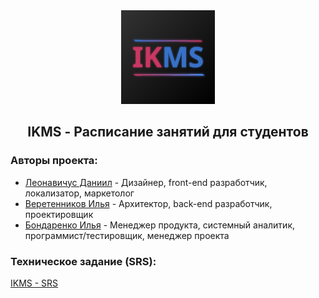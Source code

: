 <div align="center">
<img src="/assets/images/schedule.png" width="150"/>
<h2>IKMS - Расписание занятий для студентов</h2>
</div>

### Авторы проекта:

- [Леонавичус Даниил](https://github.com/Leonavichus) - Дизайнер, front-end разработчик, локализатор, маркетолог
- [Веретенников Илья](https://github.com/tlgWTF) - Архитектор, back-end разработчик, проектировщик
- [Бондаренко Илья](https://github.com/MolunSIB) - Менеджер продукта, cистемный аналитик, программист/тестировщик, менеджер проекта

### Техническое задание (SRS):
[IKMS - SRS](https://docs.google.com/document/d/10sqhghdV3PXTvH0ubZMiPuQtnyDth4-Inlv4X9XUygI/edit?usp=sharing) 
